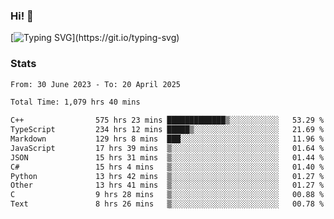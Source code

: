 ### Hi!  👋

[![Typing SVG](https://readme-typing-svg.herokuapp.com?font=Fira+Code&pause=1000&width=435&lines=Hello!+I'm+Texiwustion.)](https://git.io/typing-svg)

### Stats

<!--START_SECTION:waka-->

```txt
From: 30 June 2023 - To: 20 April 2025

Total Time: 1,079 hrs 40 mins

C++                575 hrs 23 mins █████████████▒░░░░░░░░░░░   53.29 %
TypeScript         234 hrs 12 mins █████▒░░░░░░░░░░░░░░░░░░░   21.69 %
Markdown           129 hrs 8 mins  ███░░░░░░░░░░░░░░░░░░░░░░   11.96 %
JavaScript         17 hrs 39 mins  ▒░░░░░░░░░░░░░░░░░░░░░░░░   01.64 %
JSON               15 hrs 31 mins  ▒░░░░░░░░░░░░░░░░░░░░░░░░   01.44 %
C#                 15 hrs 4 mins   ▒░░░░░░░░░░░░░░░░░░░░░░░░   01.40 %
Python             13 hrs 42 mins  ▒░░░░░░░░░░░░░░░░░░░░░░░░   01.27 %
Other              13 hrs 41 mins  ▒░░░░░░░░░░░░░░░░░░░░░░░░   01.27 %
C                  9 hrs 28 mins   ▒░░░░░░░░░░░░░░░░░░░░░░░░   00.88 %
Text               8 hrs 26 mins   ▒░░░░░░░░░░░░░░░░░░░░░░░░   00.78 %
```

<!--END_SECTION:waka-->
